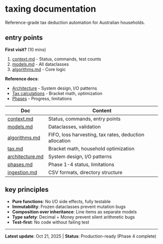 # taxing documentation

Reference-grade tax deduction automation for Australian households.

## entry points

**First visit?** (10 mins)
1. [context.md](context.md) - Status, commands, test counts
2. [models.md](models.md) - All dataclasses
3. [algorithms.md](algorithms.md) - Core logic

**Reference docs**:
- [Architecture](architecture.md) - System design, I/O patterns
- [Tax calculations](tax.md) - Bracket math, optimization
- [Phases](phases.md) - Progress, limitations

| Doc | Content |
|-----|----------|
| [context.md](context.md) | Status, commands, entry points |
| [models.md](models.md) | Dataclasses, validation |
| [algorithms.md](algorithms.md) | FIFO, loss harvesting, tax rates, deduction allocation |
| [tax.md](tax.md) | Bracket math, household optimization |
| [architecture.md](architecture.md) | System design, I/O patterns |
| [phases.md](phases.md) | Phase 1-4 status, limitations |
| [ingestion.md](ingestion.md) | CSV formats, directory structure |

## key principles

- **Pure functions**: No I/O side effects, fully testable
- **Immutability**: Frozen dataclasses prevent mutation bugs
- **Composition over inheritance**: Line items as separate models
- **Type safety**: Decimal + Money prevent silent arithmetic bugs
- **Test-first**: No code without failing test

---

**Latest update**: Oct 21, 2025 | **Status**: Production-ready (Phase 4 complete)
